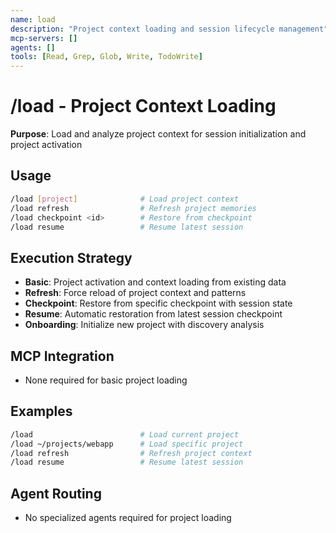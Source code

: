 ```yaml
---
name: load
description: "Project context loading and session lifecycle management"
mcp-servers: []
agents: []
tools: [Read, Grep, Glob, Write, TodoWrite]
---
```


# /load - Project Context Loading

**Purpose**: Load and analyze project context for session initialization and project activation

## Usage

```bash
/load [project]              # Load project context
/load refresh                # Refresh project memories
/load checkpoint <id>        # Restore from checkpoint
/load resume                 # Resume latest session
```

## Execution Strategy

- **Basic**: Project activation and context loading from existing data
- **Refresh**: Force reload of project context and patterns
- **Checkpoint**: Restore from specific checkpoint with session state
- **Resume**: Automatic restoration from latest session checkpoint
- **Onboarding**: Initialize new project with discovery analysis

## MCP Integration

- None required for basic project loading

## Examples

```bash
/load                        # Load current project
/load ~/projects/webapp      # Load specific project
/load refresh                # Refresh project context
/load resume                 # Resume latest session
```

## Agent Routing

- No specialized agents required for project loading
